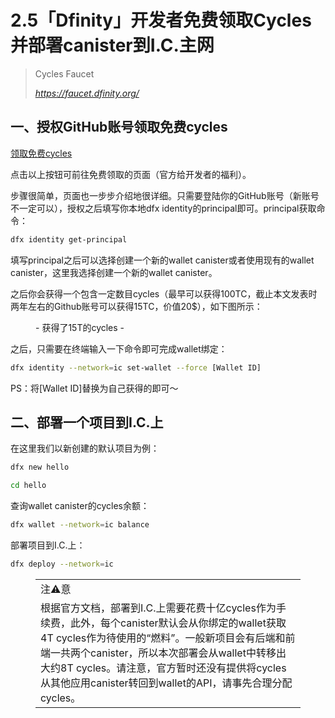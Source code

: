# 2.5「Dfinity」开发者免费领取Cycles并部署canister到I.C.主网

> Cycles Faucet
> 
> <cite><a href="https://faucet.dfinity.org/">https://faucet.dfinity.org/</a></cite>

## 一、授权GitHub账号领取免费cycles

<div class="wp-block-button aligncenter"><a class="wp-block-button__link" href="https://faucet.dfinity.org/" target="_blank" rel="https://faucet.dfinity.org/ noopener noreferrer">领取免费cycles</a></div>

点击以上按钮可前往免费领取的页面（官方给开发者的福利）。

步骤很简单，页面也一步步介绍地很详细。只需要登陆你的GitHub账号（新账号不一定可以），授权之后填写你本地dfx identity的principal即可。principal获取命令：

```bash
dfx identity get-principal
```

填写principal之后可以选择创建一个新的wallet canister或者使用现有的wallet canister，这里我选择创建一个新的wallet canister。

之后你会获得一个包含一定数目cycles（最早可以获得100TC，截止本文发表时两年左右的Github账号可以获得15TC，价值20$），如下图所示：

<figure class="wp-block-image size-large"><img src="https://qiuyedx.com/wp-content/uploads/2021/11/截屏2021-11-16-下午3.40.24-1024x707.png" alt="" class="wp-image-748"><figcaption>- 获得了15T的cycles -</figcaption></figure>

之后，只需要在终端输入一下命令即可完成wallet绑定：

```bash
dfx identity --network=ic set-wallet --force [Wallet ID]
```

PS：将[Wallet ID]替换为自己获得的即可～

## 二、部署一个项目到I.C.上

在这里我们以新创建的默认项目为例：

```bash
dfx new hello
```

```bash
cd hello
```

查询wallet canister的cycles余额：

```bash
dfx wallet --network=ic balance
```

部署项目到I.C.上：

```bash
dfx deploy --network=ic
```

<figure class="wp-block-table"><table class=""><tbody><tr><td class="has-text-align-center" data-align="center">注⚠️意</td></tr><tr><td class="has-text-align-center" data-align="center">根据官方文档，部署到I.C.上需要花费十亿cycles作为手续费，此外，每个canister默认会从你绑定的wallet获取4T cycles作为待使用的“燃料”。一般新项目会有后端和前端一共两个canister，所以本次部署会从wallet中转移出大约8T cycles。请注意，官方暂时还没有提供将cycles从其他应用canister转回到wallet的API，请事先合理分配cycles。</td></tr></tbody></table></figure>

<figure class="wp-block-image size-large"><img src="https://qiuyedx.com/wp-content/uploads/2021/11/logo-1024x751.png" alt="" class="wp-image-749"></figure>
